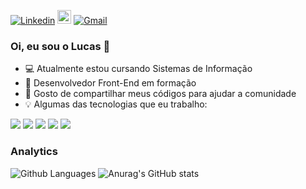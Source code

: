 [![Linkedin](https://img.shields.io/badge/-LinkedIn-blue?style=flat&logo=Linkedin&logoColor=white)](https://www.linkedin.com/in/lucasfernandesprogrammer/)
[<img src="https://img.shields.io/github/followers/LucasFernandesBrazil?label=follow&style=social" height="22" title="Follow me" />](https://github.com/LucasFernandesBrazil) 
[![Gmail](https://img.shields.io/badge/-Gmail-c14438?style=flat&logo=Gmail&logoColor=white)](mailto:lucasfernandesprogrammer@gmail.com)



### Oi, eu sou o Lucas 👋


- :computer: Atualmente estou cursando Sistemas de Informação
- :blue_book: Desenvolvedor Front-End em formação
- :metal: Gosto de compartilhar meus códigos para ajudar a comunidade
- :bulb: Algumas das tecnologias que eu trabalho:

<img src="https://img.shields.io/static/v1?label=java&message=Language&color=red&style=for-the-badge&logo=JAVA"/>
<img src="https://img.shields.io/static/v1?label=Python&message=Language&color=blue&style=for-the-badge&logo=PYTHON"/>
<img src="https://img.shields.io/static/v1?label=HTML5&message=Markup language&color=orange&style=for-the-badge&logo=HTML5"/>
<img src="https://img.shields.io/static/v1?label=CSS3&message=Style Sheet Language&color=yellow&style=for-the-badge&logo=CSS3"/>
<img src="https://img.shields.io/static/v1?label=LUA&message=Language&color=blue&style=for-the-badge&logo=LUA"/>

### Analytics
![Github Languages](https://github-readme-stats.vercel.app/api/top-langs/?username=LucasFernandesBrazil&layout=compact&count_private=true&theme=chartreuse-dark)
![Anurag's GitHub stats](https://github-readme-stats.vercel.app/api?username=LucasFernandesBrazil&show_icons=true&theme=chartreuse-dark)



